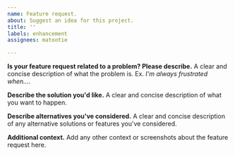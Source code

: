 ```yaml
---
name: Feature request.
about: Suggest an idea for this project.
title: ''
labels: enhancement
assignees: matootie

---
```


**Is your feature request related to a problem? Please describe.**
A clear and concise description of what the problem is. Ex. *I'm always frustrated when...*.

**Describe the solution you'd like.**
A clear and concise description of what you want to happen.

**Describe alternatives you've considered.**
A clear and concise description of any alternative solutions or features you've considered.

**Additional context.**
Add any other context or screenshots about the feature request here.
